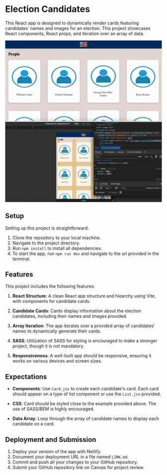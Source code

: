 # Election Candidates

This React app is designed to dynamically render cards featuring candidates' names and images for an election. This project showcases React components, React props, and iteration over an array of data.

![How it looks](/src/assets/example-1.gif)
![Responsive](/src/assets/example-2.gif)

## Setup

Setting up this project is straightforward:

1. Clone the repository to your local machine.
2. Navigate to the project directory.
3. Run `npm install` to install all dependencies.
4. To start the app, run `npm run dev` and navigate to the url provided in the terminal.

## Features

This project includes the following features:

1. **React Structure**: A clean React app structure and hiearchy  using Vite, with components for candidate cards.

2. **Candidate Cards**: Cards display information about the election candidates, including their names and images provided.

3. **Array Iteration**: The app iterates over a provided array of candidates' names to dynamically generate their cards.

4. **SASS**: Utilization of SASS for styling is encouraged to make a stronger project, though it is not mandatory.

5. **Responsiveness**: A well-built app should be responsive, ensuring it works on various devices and screen sizes.

## Expectations

- **Components**: Use `Card.jsx` to create each candidate's card. Each card should appear on a type of list component or use the `List.jsx` provided.
  
- **CSS**: Card should be styled close to the example provided above. The use of SASS/BEM is highly encouraged. 

- **Data Array**: Loop through the array of candidate names to display each candidate on a card.


## Deployment and Submission

1. Deploy your version of the app with Netlify.
2. Document your deployment URL in a file named `LINK.md`.
3. Commit and push all your changes to your GitHub repository.
4. Submit your GitHub repository link on Canvas for project review.


